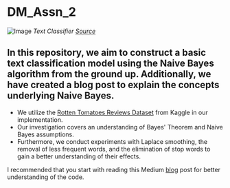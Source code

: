 # DM_Assn_2

![Image](https://miro.medium.com/v2/resize:fit:4800/format:webp/0*X7PVc7QwrpFnyo4p.png)
*Text Classifier [Source](https://medium.com/text-classification-algorithms/text-classification-algorithms-a-survey-a215b7ab7e2d)*

## In this repository, we aim to construct a basic text classification model using the Naive Bayes algorithm from the ground up. Additionally, we have created a blog post to explain the concepts underlying Naive Bayes.

* We utilize the [Rotten Tomatoes Reviews Dataset](https://www.kaggle.com/datasets/ulrikthygepedersen/rotten-tomatoes-reviews) from Kaggle in our implementation.
* Our investigation covers an understanding of Bayes' Theorem and Naive Bayes assumptions.
* Furthermore, we conduct experiments with Laplace smoothing, the removal of less frequent words, and the elimination of stop words to gain a better understanding of their effects.

I recommended that you start with reading this Medium [blog](https://medium.com/@gauravthorat1998/text-classification-using-naive-bayes-classifier-nbc-from-scratch-e4b6c1cb6f4c) post for better understanding of the code.

